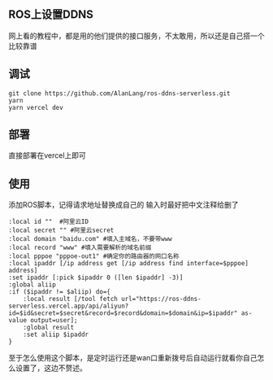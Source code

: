 ## ROS上设置DDNS
网上看的教程中，都是用的他们提供的接口服务，不太敢用，所以还是自己搭一个比较靠谱

## 调试
```
git clone https://github.com/AlanLang/ros-ddns-serverless.git
yarn
yarn vercel dev
```

## 部署
直接部署在vercel上即可

## 使用
添加ROS脚本，记得请求地址替换成自己的
输入时最好把中文注释给删了
```
:local id ""  #阿里云ID
:local secret "" #阿里云secret
:local domain "baidu.com" #填入主域名，不要带www
:local record "www" #填入需要解析的域名前缀 
:local pppoe "pppoe-out1" #确定你的路由器的网口名称
:local ipaddr [/ip address get [/ip address find interface=$pppoe] address]
:set ipaddr [:pick $ipaddr 0 ([len $ipaddr] -3)]
:global aliip
:if ($ipaddr != $aliip) do={
    :local result [/tool fetch url="https://ros-ddns-serverless.vercel.app/api/aliyun?id=$id&secret=$secret&record=$record&domain=$domain&ip=$ipaddr" as-value output=user];
    :global result
    :set aliip $ipaddr
}
```
至于怎么使用这个脚本，是定时运行还是wan口重新拨号后自动运行就看你自己怎么设置了，这边不赘述。